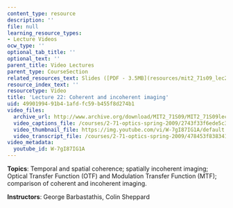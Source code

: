 ```yaml
---
content_type: resource
description: ''
file: null
learning_resource_types:
- Lecture Videos
ocw_type: ''
optional_tab_title: ''
optional_text: ''
parent_title: Video Lectures
parent_type: CourseSection
related_resources_text: Slides ([PDF - 3.5MB](resources/mit2_71s09_lec22))
resource_index_text: ''
resourcetype: Video
title: 'Lecture 22: Coherent and incoherent imaging'
uid: 49901994-91b4-1afd-fc59-b455f8d274b1
video_files:
  archive_url: http://www.archive.org/download/MIT2_71S09/MIT2_71S09lec22_300k.mp4
  video_captions_file: /courses/2-71-optics-spring-2009/2743f33f6ede5c3d81021f6a82bafe05_W-7gI87IG1A.vtt
  video_thumbnail_file: https://img.youtube.com/vi/W-7gI87IG1A/default.jpg
  video_transcript_file: /courses/2-71-optics-spring-2009/478453f8383413aa710193f750a85ec0_W-7gI87IG1A.pdf
video_metadata:
  youtube_id: W-7gI87IG1A
---
```


**Topics**: Temporal and spatial coherence; spatially incoherent imaging; Optical Transfer Function (OTF) and Modulation Transfer Function (MTF); comparison of coherent and incoherent imaging.

**Instructors**: George Barbastathis, Colin Sheppard